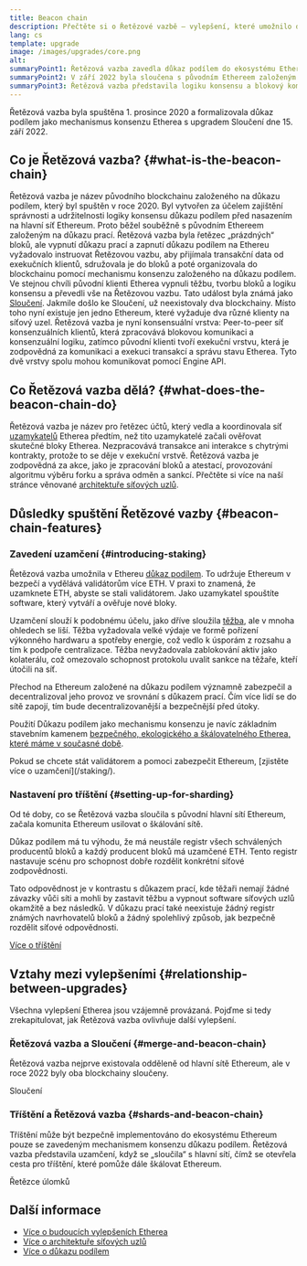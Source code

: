 ```yaml
---
title: Beacon chain
description: Přečtěte si o Řetězové vazbě – vylepšení, které umožnilo důkaz podílem na Ethereu.
lang: cs
template: upgrade
image: /images/upgrades/core.png
alt:
summaryPoint1: Řetězová vazba zavedla důkaz podílem do ekosystému Etherea.
summaryPoint2: V září 2022 byla sloučena s původním Ethereem založeným na důkazu prací.
summaryPoint3: Řetězová vazba představila logiku konsensu a blokový komunikační protokol, který v současné době zabezpečuje Ethereum.
---
```


<UpgradeStatus isShipped dateKey="page-upgrades:page-upgrades-beacon-date">
  Řetězová vazba byla spuštěna 1. prosince 2020 a formalizovala důkaz podílem jako mechanismus konsenzu Etherea s upgradem Sloučení dne 15. září 2022.
</UpgradeStatus>

## Co je Řetězová vazba? {#what-is-the-beacon-chain}

Řetězová vazba je název původního blockchainu založeného na důkazu podílem, který byl spuštěn v roce 2020. Byl vytvořen za účelem zajištění správnosti a udržitelnosti logiky konsensu důkazu podílem před nasazením na hlavní síť Ethereum. Proto běžel souběžně s původním Ethereem založeným na důkazu prací. Řetězová vazba byla řetězec „prázdných“ bloků, ale vypnutí důkazu prací a zapnutí důkazu podílem na Ethereu vyžadovalo instruovat Řetězovou vazbu, aby přijímala transakční data od exekučních klientů, sdružovala je do bloků a poté organizovala do blockchainu pomocí mechanismu konsenzu založeného na důkazu podílem. Ve stejnou chvíli původní klienti Etherea vypnuli těžbu, tvorbu bloků a logiku konsensu a převedli vše na Řetězovou vazbu. Tato událost byla známá jako [Sloučení](/roadmap/merge/). Jakmile došlo ke Sloučení, už neexistovaly dva blockchainy. Místo toho nyní existuje jen jedno Ethereum, které vyžaduje dva různé klienty na síťový uzel. Řetězová vazba je nyní konsensuální vrstva: Peer-to-peer síť konsenzuálních klientů, která zpracovává blokovou komunikaci a konsenzuální logiku, zatímco původní klienti tvoří exekuční vrstvu, která je zodpovědná za komunikaci a exekuci transakcí a správu stavu Etherea. Tyto dvě vrstvy spolu mohou komunikovat pomocí Engine API.

## Co Řetězová vazba dělá? {#what-does-the-beacon-chain-do}

Řetězová vazba je název pro řetězec účtů, který vedla a koordinovala síť [uzamykatelů](/staking/) Etherea předtím, než tito uzamykatelé začali ověřovat skutečné bloky Etherea. Nezpracovává transakce ani interakce s chytrými kontrakty, protože to se děje v exekuční vrstvě. Řetězová vazba je zodpovědná za akce, jako je zpracování bloků a atestací, provozování algoritmu výběru forku a správa odměn a sankcí. Přečtěte si více na naší stránce věnované [architektuře síťových uzlů](/developers/docs/nodes-and-clients/node-architecture/#node-comparison).

## Důsledky spuštění Řetězové vazby {#beacon-chain-features}

### Zavedení uzamčení {#introducing-staking}

Řetězová vazba umožnila v Ethereu [důkaz podílem](/developers/docs/consensus-mechanisms/pos/). To udržuje Ethereum v bezpečí a vydělává validátorům více ETH. V praxi to znamená, že uzamknete ETH, abyste se stali validátorem. Jako uzamykatel spouštíte software, který vytváří a ověřuje nové bloky.

Uzamčení slouží k podobnému účelu, jako dříve sloužila [těžba](/developers/docs/consensus-mechanisms/pow/mining/), ale v mnoha ohledech se liší. Těžba vyžadovala velké výdaje ve formě pořízení výkonného hardwaru a spotřeby energie, což vedlo k úsporám z rozsahu a tím k podpoře centralizace. Těžba nevyžadovala zablokování aktiv jako kolaterálu, což omezovalo schopnost protokolu uvalit sankce na těžaře, kteří útočili na síť.

Přechod na Ethereum založené na důkazu podílem významně zabezpečil a decentralizoval jeho provoz ve srovnání s důkazem prací. Čím více lidí se do sítě zapojí, tím bude decentralizovanější a bezpečnější před útoky.

Použití Důkazu podílem jako mechanismu konsenzu je navíc základním stavebním kamenem [bezpečného, ekologického a škálovatelného Etherea, které máme v současné době](/roadmap/vision/).

<InfoBanner emoji=":money_bag:">
  Pokud se chcete stát validátorem a pomoci zabezpečit Ethereum, [zjistěte více o uzamčení](/staking/).
</InfoBanner>

### Nastavení pro tříštění {#setting-up-for-sharding}

Od té doby, co se Řetězová vazba sloučila s původní hlavní sítí Ethereum, začala komunita Ethereum usilovat o škálování sítě.

Důkaz podílem má tu výhodu, že má neustále registr všech schválených producentů bloků a každý producent bloků má uzamčené ETH. Tento registr nastavuje scénu pro schopnost dobře rozdělit konkrétní síťové zodpovědnosti.

Tato odpovědnost je v kontrastu s důkazem prací, kde těžaři nemají žádné závazky vůči síti a mohli by zastavit těžbu a vypnout software síťových uzlů okamžitě a bez následků. V důkazu prací také neexistuje žádný registr známých navrhovatelů bloků a žádný spolehlivý způsob, jak bezpečně rozdělit síťové odpovědnosti.

[Více o tříštění](/roadmap/danksharding/)

## Vztahy mezi vylepšeními {#relationship-between-upgrades}

Všechna vylepšení Etherea jsou vzájemně provázaná. Pojďme si tedy zrekapitulovat, jak Řetězová vazba ovlivňuje další vylepšení.

### Řetězová vazba a Sloučení {#merge-and-beacon-chain}

Řetězová vazba nejprve existovala odděleně od hlavní sítě Ethereum, ale v roce 2022 byly oba blockchainy sloučeny.

<ButtonLink href="/roadmap/merge/">
  Sloučení
</ButtonLink>

### Tříštění a Řetězová vazba {#shards-and-beacon-chain}

Tříštění může být bezpečně implementováno do ekosystému Ethereum pouze se zavedeným mechanismem konsenzu důkazu podílem. Řetězová vazba představila uzamčení, když se „sloučila“ s hlavní sítí, čímž se otevřela cesta pro tříštění, které pomůže dále škálovat Ethereum.

<ButtonLink href="/roadmap/danksharding/">
  Řetězce úlomků
</ButtonLink>

## Další informace

- [Více o budoucích vylepšeních Etherea](/roadmap/vision)
- [Více o architektuře síťových uzlů](/developers/docs/nodes-and-clients/node-architecture)
- [Více o důkazu podílem](/developers/docs/consensus-mechanisms/pos)
